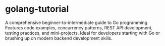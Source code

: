 # golang-tutorial
A comprehensive beginner-to-intermediate guide to Go programming. Features code examples, concurrency patterns, REST API development, testing practices, and mini-projects. Ideal for developers starting with Go or brushing up on modern backend development skills.
